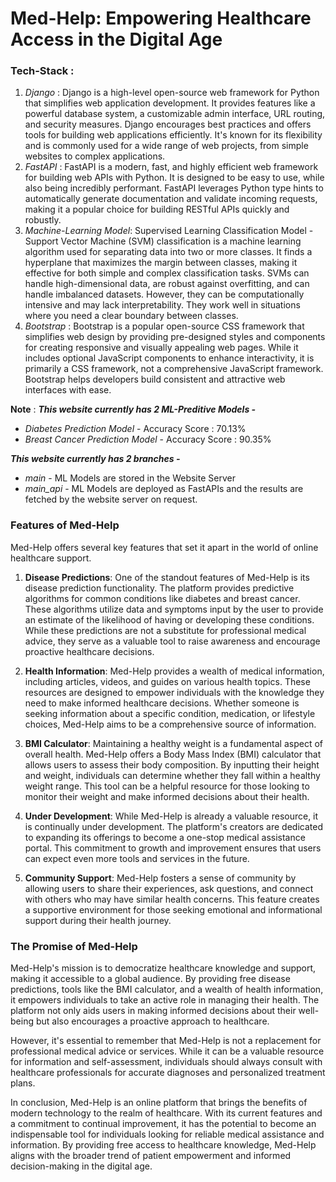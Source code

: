 # Med-Help: Empowering Healthcare Access in the Digital Age

### Tech-Stack :

1. *Django* : Django is a high-level open-source web framework for Python that simplifies web application development. It provides features like a powerful database system, a customizable admin interface, URL routing, and security measures. Django encourages best practices and offers tools for building web applications efficiently. It's known for its flexibility and is commonly used for a wide range of web projects, from simple websites to complex applications.
2. *FastAPI* : FastAPI is a modern, fast, and highly efficient web framework for building web APIs with Python. It is designed to be easy to use, while also being incredibly performant. FastAPI leverages Python type hints to automatically generate documentation and validate incoming requests, making it a popular choice for building RESTful APIs quickly and robustly.
3. *Machine-Learning Model*: Supervised Learning Classification Model - Support Vector Machine (SVM) classification is a machine learning algorithm used for separating data into two or more classes. It finds a hyperplane that maximizes the margin between classes, making it effective for both simple and complex classification tasks. SVMs can handle high-dimensional data, are robust against overfitting, and can handle imbalanced datasets. However, they can be computationally intensive and may lack interpretability. They work well in situations where you need a clear boundary between classes.
4. *Bootstrap* : Bootstrap is a popular open-source CSS framework that simplifies web design by providing pre-designed styles and components for creating responsive and visually appealing web pages. While it includes optional JavaScript components to enhance interactivity, it is primarily a CSS framework, not a comprehensive JavaScript framework. Bootstrap helps developers build consistent and attractive web interfaces with ease.

**Note** : 
***This website currently has 2 ML-Preditive Models -***
- *Diabetes Prediction Model* - Accuracy Score : 70.13%
- *Breast Cancer Prediction Model* - Accuracy Score : 90.35%

***This website currently has 2 branches -*** 
- *main* - ML Models are stored in the Website Server 
- *main_api* - ML Models are deployed as FastAPIs and the results are fetched by the website server on request.

### **Features of Med-Help**

Med-Help offers several key features that set it apart in the world of online healthcare support.

1. **Disease Predictions**: One of the standout features of Med-Help is its disease prediction functionality. The platform provides predictive algorithms for common conditions like diabetes and breast cancer. These algorithms utilize data and symptoms input by the user to provide an estimate of the likelihood of having or developing these conditions. While these predictions are not a substitute for professional medical advice, they serve as a valuable tool to raise awareness and encourage proactive healthcare decisions.

2. **Health Information**: Med-Help provides a wealth of medical information, including articles, videos, and guides on various health topics. These resources are designed to empower individuals with the knowledge they need to make informed healthcare decisions. Whether someone is seeking information about a specific condition, medication, or lifestyle choices, Med-Help aims to be a comprehensive source of information.

3. **BMI Calculator**: Maintaining a healthy weight is a fundamental aspect of overall health. Med-Help offers a Body Mass Index (BMI) calculator that allows users to assess their body composition. By inputting their height and weight, individuals can determine whether they fall within a healthy weight range. This tool can be a helpful resource for those looking to monitor their weight and make informed decisions about their health.

4. **Under Development**: While Med-Help is already a valuable resource, it is continually under development. The platform's creators are dedicated to expanding its offerings to become a one-stop medical assistance portal. This commitment to growth and improvement ensures that users can expect even more tools and services in the future.

5. **Community Support**: Med-Help fosters a sense of community by allowing users to share their experiences, ask questions, and connect with others who may have similar health concerns. This feature creates a supportive environment for those seeking emotional and informational support during their health journey.

### **The Promise of Med-Help**

Med-Help's mission is to democratize healthcare knowledge and support, making it accessible to a global audience. By providing free disease predictions, tools like the BMI calculator, and a wealth of health information, it empowers individuals to take an active role in managing their health. The platform not only aids users in making informed decisions about their well-being but also encourages a proactive approach to healthcare.

However, it's essential to remember that Med-Help is not a replacement for professional medical advice or services. While it can be a valuable resource for information and self-assessment, individuals should always consult with healthcare professionals for accurate diagnoses and personalized treatment plans.

In conclusion, Med-Help is an online platform that brings the benefits of modern technology to the realm of healthcare. With its current features and a commitment to continual improvement, it has the potential to become an indispensable tool for individuals looking for reliable medical assistance and information. By providing free access to healthcare knowledge, Med-Help aligns with the broader trend of patient empowerment and informed decision-making in the digital age.
